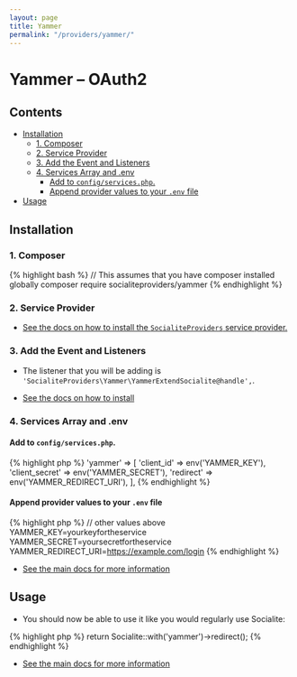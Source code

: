 ```yaml
---
layout: page
title: Yammer
permalink: "/providers/yammer/"
---
```

# Yammer – OAuth2

## Contents

- [Installation](#installation)
  - [1. Composer](#1-composer)
  - [2. Service Provider](#2-service-provider)
  - [3. Add the Event and Listeners](#3-add-the-event-and-listeners)
  - [4. Services Array and .env](#4-services-array-and-env)
    - [Add to `config/services.php`.](#add-to-configservicesphp)
    - [Append provider values to your `.env` file](#append-provider-values-to-your-env-file)
- [Usage](#usage)


## Installation

### 1. Composer

{% highlight bash %}
// This assumes that you have composer installed globally
composer require socialiteproviders/yammer
{% endhighlight %}

### 2. Service Provider

* [See the docs on how to install the `SocialiteProviders` service provider.](https://github.com/SocialiteProviders/Manager#2-service-provider)


### 3. Add the Event and Listeners

* The listener that you will be adding is `'SocialiteProviders\Yammer\YammerExtendSocialite@handle',`.

* [See the docs on how to install](https://github.com/SocialiteProviders/Manager#3-add-the-event-and-listeners)

### 4. Services Array and .env

#### Add to `config/services.php`.

{% highlight php %}
'yammer' => [
    'client_id' => env('YAMMER_KEY'),
    'client_secret' => env('YAMMER_SECRET'),
    'redirect' => env('YAMMER_REDIRECT_URI'),
],
{% endhighlight %}

#### Append provider values to your `.env` file

{% highlight php %}
// other values above
YAMMER_KEY=yourkeyfortheservice
YAMMER_SECRET=yoursecretfortheservice
YAMMER_REDIRECT_URI=https://example.com/login
{% endhighlight %}

* [See the main docs for more information](https://github.com/SocialiteProviders/Manager#4-services-array-and-env)


## Usage

* You should now be able to use it like you would regularly use Socialite:

{% highlight php %}
return Socialite::with('yammer')->redirect();
{% endhighlight %}

* [See the main docs for more information](https://github.com/SocialiteProviders/Manager#usage)
